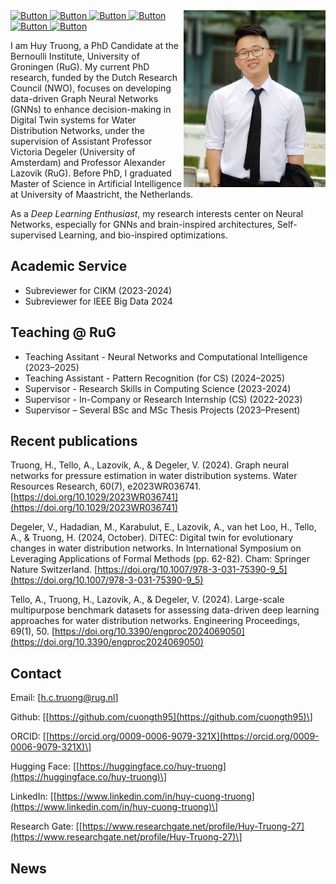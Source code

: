    
<img align="right" width="227" height="283" src="thc_portrait.jpg">
<a align="right" href="mailto:h.c.truong@rug.nl">
  <img src="https://cdn.simpleicons.org/mailboxdotorg/000000" alt="Button" width="32" height="32">
</a>
<a align="right" href="https://www.linkedin.com/in/huy-cuong-truong">
  <img src="https://upload.wikimedia.org/wikipedia/commons/8/81/LinkedIn_icon.svg" alt="Button" width="32" height="32">
</a>
<a align="right" href="https://orcid.org/0009-0006-9079-321X">
  <img src="https://cdn.simpleicons.org/orcid" alt="Button" width="32" height="32">
</a>
<a align="right" href="https://github.com/cuongth95">
  <img src="https://cdn.simpleicons.org/Github/000000" alt="Button" width="32" height="32">
</a>
<a align="right" href="https://huggingface.co/huy-truong">
  <img src="https://cdn.simpleicons.org/huggingface" alt="Button" width="32" height="32">
</a>
<a align="right" href="https://www.researchgate.net/profile/Huy-Truong-27">
  <img src="https://cdn.simpleicons.org/researchgate" alt="Button" width="32" height="32">
</a>

<br />

I am Huy Truong, a PhD Candidate at the Bernoulli Institute, University of Groningen (RuG). My current PhD research, funded by the Dutch Research Council (NWO), focuses on developing data-driven Graph Neural Networks (GNNs) to enhance decision-making in Digital Twin systems for Water Distribution Networks, under the supervision of Assistant Professor Victoria Degeler (University of Amsterdam) and Professor Alexander Lazovik (RuG). Before PhD, I graduated Master of Science in Artificial Intelligence at University of Maastricht, the Netherlands.

As a *Deep Learning Enthusiast*, my research interests center on Neural Networks, especially for GNNs and brain-inspired architectures, Self-supervised Learning, and bio-inspired optimizations. 

## Academic Service
* Subreviewer for CIKM (2023-2024)
* Subreviewer for IEEE Big Data 2024

## Teaching @ RuG
* Teaching Assitant - Neural Networks and Computational Intelligence (2023–2025)
* Teaching Assistant - Pattern Recognition (for CS) (2024–2025)
* Supervisor - Research Skills in Computing Science (2023-2024)
* Supervisor - In-Company or Research Internship (CS) (2022-2023)
* Supervisor – Several BSc and MSc Thesis Projects (2023–Present)

## Recent publications
Truong, H., Tello, A., Lazovik, A., & Degeler, V. (2024). Graph neural networks for pressure estimation in water distribution systems. Water Resources Research, 60(7), e2023WR036741. [https://doi.org/10.1029/2023WR036741](https://doi.org/10.1029/2023WR036741)

Degeler, V., Hadadian, M., Karabulut, E., Lazovik, A., van het Loo, H., Tello, A., & Truong, H. (2024, October). DiTEC: Digital twin for evolutionary changes in water distribution networks. In International Symposium on Leveraging Applications of Formal Methods (pp. 62-82). Cham: Springer Nature Switzerland. [https://doi.org/10.1007/978-3-031-75390-9_5](https://doi.org/10.1007/978-3-031-75390-9_5)

Tello, A., Truong, H., Lazovik, A., & Degeler, V. (2024). Large-scale multipurpose benchmark datasets for assessing data-driven deep learning approaches for water distribution networks. Engineering Proceedings, 69(1), 50. [https://doi.org/10.3390/engproc2024069050](https://doi.org/10.3390/engproc2024069050)

## Contact
Email: \[[h.c.truong@rug.nl](mailto:h.c.truong@rug.nl)\]

Github: \[[https://github.com/cuongth95](https://github.com/cuongth95)\]

ORCID:  \[[https://orcid.org/0009-0006-9079-321X](https://orcid.org/0009-0006-9079-321X)\]

Hugging Face: \[[https://huggingface.co/huy-truong](https://huggingface.co/huy-truong)\]

LinkedIn: \[[https://www.linkedin.com/in/huy-cuong-truong](https://www.linkedin.com/in/huy-cuong-truong)\]

Research Gate: \[[https://www.researchgate.net/profile/Huy-Truong-27](https://www.researchgate.net/profile/Huy-Truong-27)\]

## News

